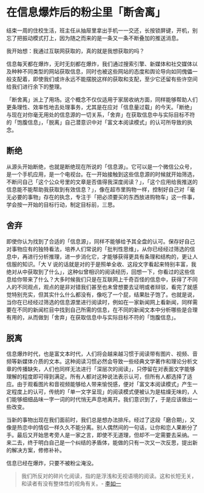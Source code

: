 # 在信息爆炸后的粉尘里「断舍离」

结束一周的住校生活，班主任从抽屉里拿出手机一一交还，长按锁屏键，开机，别忘了把振动模式打上，因为随之而来的是一条又一条不断叠加的推送消息。

我开始想：我通过互联网获取的，真的就是我想获取的吗？

信息每天都在爆炸，无时无刻都在爆炸，我们通过搜索引擎、新媒体和社交媒体以及种种不同类型的网站获取信息，同时也被这些网站的态度和舆论导向如同傀儡一般支配着，即使我们或许永远不能摆脱这样的获取和支配，至少它还留有些许空间给我们进行余下的整理。

「断舍离」派上了用场。这个概念不仅仅适用于家居收纳方面，同样能够帮助人们更条理性、效率性地去处理事务，尤其是在应对「信息量过载」的今天。「断绝」与现在对你毫无用处的信息源的一切关系，「舍弃」在获取信息中与实际目标不符的「饱腹信息」，「脱离」自己潜意识中对「富文本阅读模式」的认可所导致的执念。

## 断绝
从源头开始断绝，也就是断绝现在所说的「信息源」。它可以是一个微信公众号，是一个手机应用，是一个电视台。在一开始接触到这些信息源的时候就开始筛选，不断问自己「这个公众号里的文章是否值得我深度阅读？」，「这个应用给我推送的信息能不能帮助我获取到有效信息？」，像在超市里购物一样，控制好自己对「毫无必要的事物」存在的执念，专注于「把必须要买的东西放进购物车」这一件事，学会按一开始的目标行动，制定目标前，三思。

## 舍弃
即使你认为找到了合适的「信息源」，同样不能够给予其全盘的认可。保存好自己对事物应有的独特看法，培养人们常说的「批判性思维」，从你已经经过筛选的信息中，再进行分析推理，进一步消化它，才能够获得更具有条理和结构的，更让人信服的知识。「大 V 说的话就是对的于是照单全收、这段文字看起来特别丰富，我绝对从中获取到了什么」，这种似曾相识的阅读经历，回想一下，你看过的这些信息给你带来了什么？大多时候我们只是在互联网上千奇百怪的信息中，获得了不同人的不同观点，观点的是非对错我们甚至也未曾想要去证明或者辩驳，看完了就感觉特别充实，但其实什么什么都没有，像吃了一个屁，结果肚子饱了。也就是说，当你在已经经过筛选的信息源里进行阅读时，例如在一家新闻网上看新闻，同样需要在不同的新闻栏目中找到自己所需的信息，在不同的新闻文本中分析哪些是合理有用的，从而做到「舍弃」在获取信息中与实际目标不符的「饱腹信息」。

## 脱离
信息爆炸时代，也是富文本时代，人们将会越来越习惯于阅读带有图片、视频、音频等新媒体介质的文本。这种阅读习惯必然会导致一些经典文学著作和理论分析文章的传播缺失，人们也同样无法进行「深层次的阅读」，只停留在对表面文字能够理解的程度即可得到满足。所有人都对这种说法表示认可，但所有人都选择了适应。由于观看图片和音视频能够给人带来愉悦感，便对「富文本阅读模式」产生一定程度上的认可，传统的「单一文字呈现」的阅读模式便被认为是枯燥无味的，人们能够细细品味一字一词的时代悄无声息地离开。我们意识到了，于是应该做出一些改变。

当新的事物出现在我们面前时，我们总是想办法排斥。经过了这段「磨合期」，又像是热恋中的情侣一样久久不能分离。别人偶然间的一句话，让你和恋人果断分了手。最后又开始思考旁人是一家之言，即使不无道理，但却不一定需要去采纳。一来二去，终于明白自己是一个纠结的矛盾体，能做的只有一次又一次反思，提出新的解决方案，修修补补。

信息已经在爆炸，只要不被粉尘淹没。

> 我们所反对的碎片化阅读，指的是浮浅和无视语境的阅读。这和长短无关，和读者有没有整体性的视角有关。- [李如一](https://blog.yitianshijie.net/2016/07/05/what-is-fragmented-reading/)
